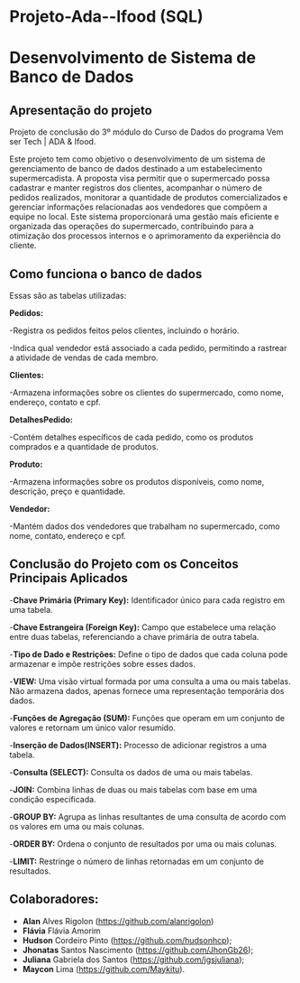 # Projeto-Ada--Ifood (SQL)
# Desenvolvimento de Sistema de Banco de Dados

## Apresentação do projeto 

Projeto de conclusão do 3º módulo do Curso de Dados do programa Vem ser Tech | ADA & Ifood.

Este projeto tem como objetivo o desenvolvimento de um sistema de gerenciamento de banco de dados destinado a um estabelecimento supermercadista. A proposta visa permitir que o supermercado possa cadastrar e manter registros dos clientes, acompanhar o número de pedidos realizados, monitorar a quantidade de produtos comercializados e gerenciar informações relacionadas aos vendedores que compõem a equipe no local. Este sistema proporcionará uma gestão mais eficiente e organizada das operações do supermercado, contribuindo para a otimização dos processos internos e o aprimoramento da experiência do cliente.

## Como funciona o banco de dados

Essas são as tabelas utilizadas:

**Pedidos:**

-Registra os pedidos feitos pelos clientes, incluindo o horário.

-Indica qual vendedor está associado a cada pedido, permitindo a rastrear a atividade de vendas de cada membro. 

**Clientes:**

-Armazena informações sobre os clientes do supermercado, como nome, endereço, contato e cpf.

**DetalhesPedido:**

-Contém detalhes específicos de cada pedido, como os produtos comprados e a quantidade de produtos.

**Produto:**

-Armazena informações sobre os produtos disponíveis, como nome, descrição, preço e quantidade.  

**Vendedor:**

-Mantém dados dos vendedores que trabalham no supermercado, como nome, contato, endereço e cpf.

## Conclusão do Projeto com os Conceitos Principais Aplicados

-**Chave Primária (Primary Key):** Identificador único para cada registro em uma tabela.

-**Chave Estrangeira (Foreign Key):** Campo que estabelece uma relação entre duas tabelas, referenciando a chave primária de outra tabela.

-**Tipo de Dado e Restrições:** Define o tipo de dados que cada coluna pode armazenar e impõe restrições sobre esses dados.

-**VIEW:** Uma visão virtual formada por uma consulta a uma ou mais tabelas. Não armazena dados, apenas fornece uma representação temporária dos dados.

-**Funções de Agregação (SUM):** Funções que operam em um conjunto de valores e retornam um único valor resumido.

-**Inserção de Dados(INSERT):** Processo de adicionar registros a uma tabela.

-**Consulta (SELECT):** Consulta os dados de uma ou mais tabelas.

-**JOIN:** Combina linhas de duas ou mais tabelas com base em uma condição especificada.

-**GROUP BY:** Agrupa as linhas resultantes de uma consulta de acordo com os valores em uma ou mais colunas.

-**ORDER BY:** Ordena o conjunto de resultados por uma ou mais colunas.

-**LIMIT:** Restringe o número de linhas retornadas em um conjunto de resultados.




## Colaboradores:
-   **Alan** Alves Rigolon (https://github.com/alanrigolon)
-   **Flávia** Flávia Amorim 
-   **Hudson** Cordeiro Pinto (https://github.com/hudsonhcp);
-   **Jhonatas** Santos Nascimento (https://github.com/JhonGb26);
-   **Juliana** Gabriela dos Santos (https://github.com/jgsjuliana);
-   **Maycon** Lima (https://github.com/Maykitu).

